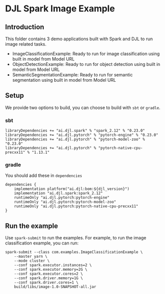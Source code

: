 # DJL Spark Image Example

## Introduction

This folder contains 3 demo applications built with Spark and DJL to run image related
tasks.

- ImageClassificationExample: Ready to run for image classification using built in model from Model URL
- ObjectDetectionExample: Ready to run for object detection using built in model from Model URL
- SemanticSegmentationExample: Ready to run for semantic segmentation using built in model from Model URL

## Setup

We provide two options to build, you can choose to build with `sbt` or `gradle`.

### sbt

```
libraryDependencies += "ai.djl.spark" % "spark_2.12" % "0.23.0"
libraryDependencies += "ai.djl.pytorch" % "pytorch-engine" % "0.23.0"
libraryDependencies += "ai.djl.pytorch" % "pytorch-model-zoo" % "0.23.0"
libraryDependencies += "ai.djl.pytorch" % "pytorch-native-cpu-precxx11" % "1.13.1"
```

### gradle

You should add these in `dependencies`

```
dependencies {
    implementation platform("ai.djl:bom:${djl_version}")
    implementation "ai.djl.spark:spark_2.12"
    runtimeOnly "ai.djl.pytorch:pytorch-engine"
    runtimeOnly "ai.djl.pytorch:pytorch-model-zoo"
    runtimeOnly "ai.djl.pytorch:pytorch-native-cpu-precxx11"
}
```

## Run the example

Use `spark-submit` to run the examples. For example, to run the image classification example, you can run:

```
spark-submit --class com.examples.ImageClassificationExample \
    --master yarn \
    --mode cluster \
    --conf spark.executor.instances=2 \
    --conf spark.executor.memory=2G \
    --conf spark.executor.cores=2 \
    --conf spark.driver.memory=1G \
    --conf spark.driver.cores=1 \
    build/libs/image-1.0-SNAPSHOT-all.jar
```
